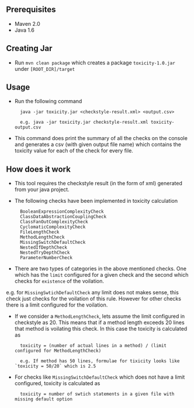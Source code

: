 ## Prerequisites

* Maven 2.0 
* Java 1.6

## Creating Jar

* Run `mvn clean package` which creates a package `toxicity-1.0.jar` under `[ROOT_DIR]/target`

## Usage


* Run the following command 

        java -jar toxicity.jar <checkstyle-result.xml> <output.csv>

        e.g. java -jar toxicity.jar checkstyle-result.xml toxicity-output.csv
        
* This command does print the summary of all the checks on the console and generates a csv (with given output file name) which contains the toxicity value for each of the check for every file.

## How does it work


* This tool requires the checkstyle result (in the form of xml) generated from your java project.
* The following checks have been implemented in toxicity calculation 
        
        BooleanExpressionComplexityCheck
        ClassDataAbstractionCouplingCheck
        ClassFanOutComplexityCheck
        CyclomaticComplexityCheck
        FileLengthCheck
        MethodLengthCheck
        MissingSwitchDefaultCheck
        NestedIfDepthCheck
        NestedTryDepthCheck
        ParameterNumberCheck

* There are two types of categories in the above mentioned checks. One which has the `limit` configured for a given check and the second which checks for `existence` of the voilation.

e.g. for `MissingSwtichDefaultCheck` any limit does not makes sense, this check just checks for the voilation of this rule. However for other checks there is a limit configured for the voilation.

* If we consider a `MethodLengthCheck`, lets assume the limit configured in checkstyle as 20. This means that if a method length exceeds 20 lines that method is voilating this check. In this case the toxicity is calculated as 

        toxicity = (number of actual lines in a method) / (limit configured for MethodLengthCheck)
        
        e.g. If method has 50 lines, formulae for tixicity looks like `toxicity = 50/20` which is 2.5
        
* For checks like `MissingSwitchDefaultCheck` which does not have a limit configured, toxicity is calculated as 

        toxicity = number of swtich statements in a given file with missing default option


        